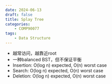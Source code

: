 ```yaml
---
date: 2024-06-13
draft: false
title: Splay Tree
categories:
    - COMP90077
tags: 
    - Data Structure
---
```


- 越常访问，越靠近root
- 一种balanced BST，但不保证平衡
- Insertion: O(log n) expected, O(n) worst case
- Search: O(log n) expected, O(n) worst case
- Deletion: O(log n) expected, O(n) worst case